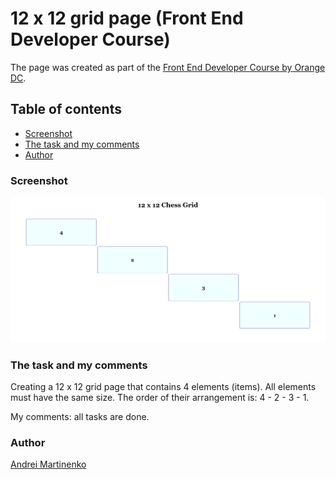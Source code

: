 # 12 x 12 grid page (Front End Developer Course)

The page was created as part of the [Front End Developer Course by Orange DC](https://digitalcenter.orange.md/).

## Table of contents
- [Screenshot](#screenshot)
- [The task and my comments](#the-task-and-my-comments)
- [Author](#author)

### Screenshot

![](./image/Screenshot.png)

### The task and my comments

Creating a 12 x 12 grid page that contains 4 elements (items).
All elements must have the same size.
The order of their arrangement is: 4 - 2 - 3 - 1.

My comments: all tasks are done.

### Author

[Andrei Martinenko](https://github.com/AxinitM)

